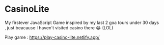 # CasinoLite

My firstever JavaScript Game inspired by my last 2 goa tours under 30 days , just beacause I haven't visited casino there 😂 (LOL)

Play game : https://play-casino-lite.netlify.app/
